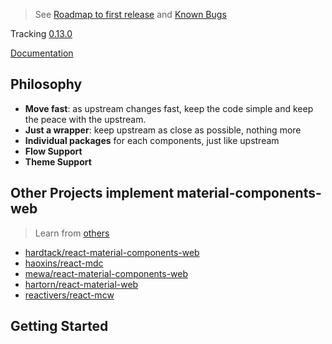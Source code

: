 > See [Roadmap to first release](https://github.com/gutenye/react-mc/issues/1) and [Known Bugs](https://github.com/gutenye/react-mc/issues/2)

Tracking [0.13.0](https://github.com/material-components/material-components-web/blob/master/CHANGELOG.md#0130-2017-06-12)

[Documentation](http://gutenye.github.io/react-mc)

## Philosophy

- **Move fast**: as upstream changes fast, keep the code simple and keep the peace with the upstream.
- **Just a wrapper**: keep upstream as close as possible, nothing more
- **Individual packages** for each components, just like upstream
- **Flow Support**
- **Theme Support**

## Other Projects implement material-components-web
> Learn from [others](https://github.com/search?q=topic%3Amaterial-components-web)

- [hardtack/react-material-components-web](https://github.com/react-mdc/react-material-components-web)
- [haoxins/react-mdc](https://github.com/haoxins/react-mdc)
- [mewa/react-material-components-web](https://github.com/mewa/react-material-components-web)
- [hartorn/react-material-web](https://github.com/hartorn/react-material-web)
- [reactivers/react-mcw](https://github.com/reactivers/react-mcw)

## Getting Started

